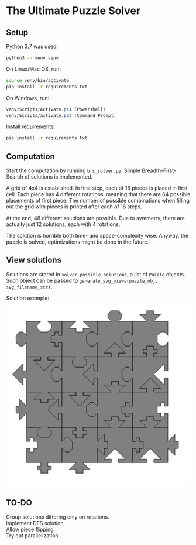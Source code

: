 # The Ultimate Puzzle Solver

## Setup
Python 3.7 was used.

```sh
python3 -m venv venv
```

On Linux/Mac OS, run:
```sh
source venv/bin/activate
pip install -r requirements.txt
```

On Windows, run:
```powershell
venv/Scripts/Activate.ps1 (Powershell)
venv/Scripts/activate.bat (Command Prompt)
```

Install requirements:
```sh
pip install -r requirements.txt
```

## Computation
Start the computation by running `bfs_solver.py`. Simple Breadth-First-Search of solutions is implemented.  

A grid of 4x4 is established. In first step, each of 16 pieces is placed in first cell. Each piece has 4 different rotations, meaning that there are 64 possible placements of first piece. The number of possible combinations when filling out the grid with pieces is printed after each of 16 steps.  

At the end, 48 different solutions are possible. Due to symmetry, there are actually just 12 solutions, each with 4 rotations.  

The solution is horrible both time- and space-complexity wise. Anyway, the puzzle is solved, optimizations might be done in the future.

## View solutions
Solutions are stored in `solver.possible_solutions`, a list of `Puzzle` objects.  
Such object can be passed to 
`generate_svg_views(puzzle_obj, svg_filename_str)`. 

Solution example:
![](example.jpeg "Example 1.")
## TO-DO
Group solutions differing only on rotations.    
Implement DFS solution.  
Allow piece flipping.  
Try out parallelization.